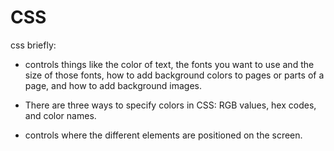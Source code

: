 # CSS

css briefly:

- controls things like the color of text, the
fonts you want to use and the
size of those fonts, how to add
background colors to pages or
parts of a page, and how to add
background images.
 - There are three ways to specify colors in CSS:
RGB values, hex codes, and color names.

- controls where
the different elements are
positioned on the screen.


